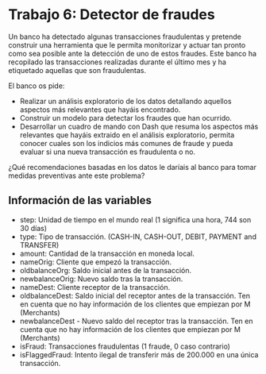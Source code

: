 # Trabajo 6: Detector de fraudes

Un banco ha detectado algunas transacciones fraudulentas y pretende construir una herramienta que le permita monitorizar y actuar tan pronto como sea posible ante la detección de uno de estos fraudes. Este banco ha recopilado las transacciones realizadas durante el último mes y ha etiquetado aquellas que son fraudulentas.

El banco os pide:

* Realizar un análisis exploratorio de los datos detallando aquellos aspectos más relevantes que hayáis encontrado.
* Construir un modelo para detectar los fraudes que han ocurrido.
* Desarrollar un cuadro de mando con Dash que resuma los aspectos más relevantes que hayáis extraido en el análisis exploratorio, permita conocer cuales son los indicios más comunes de fraude y pueda evaluar si una nueva transacción es fraudulenta o no.

¿Qué recomendaciones basadas en los datos le daríais al banco para tomar medidas preventivas ante este problema?

## Información de las variables

* step: Unidad de tiempo en el mundo real (1 significa una hora, 744 son 30 días) 
* type: Tipo de transacción. (CASH-IN, CASH-OUT, DEBIT, PAYMENT and TRANSFER)
* amount: Cantidad de la transacción en moneda local.
* nameOrig: Cliente que empezó la transacción.
* oldbalanceOrg: Saldo inicial antes de la transacción.
* newbalanceOrig: Nuevo saldo tras la transacción.
* nameDest: Cliente receptor de la transacción. 
* oldbalanceDest: Saldo inicial del receptor antes de la transacción. Ten en cuenta que no hay información de los clientes que empiezan por M (Merchants)
* newbalanceDest - Nuevo saldo del receptor tras la transacción. Ten en cuenta que no hay información de los clientes que empiezan por M (Merchants)
* isFraud: Transacciones fraudulentas (1 fraude, 0 caso contrario)
* isFlaggedFraud: Intento ilegal de transferir más de 200.000 en una única transacción.
